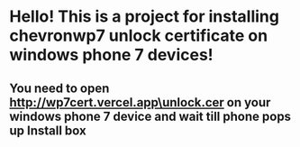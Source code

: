 # Hello! This is a project for installing chevronwp7 unlock certificate on windows phone 7 devices!

## You need to open http://wp7cert.vercel.app\unlock.cer on your windows phone 7 device and wait till phone pops up Install box 
